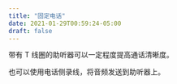 ```yaml
---
title: "固定电话"
date: 2021-01-29T00:59:24-05:00
draft: false
---
```


带有 T 线圈的助听器可以一定程度提高通话清晰度。

也可以使用电话侧录线，将音频发送到助听器上。
